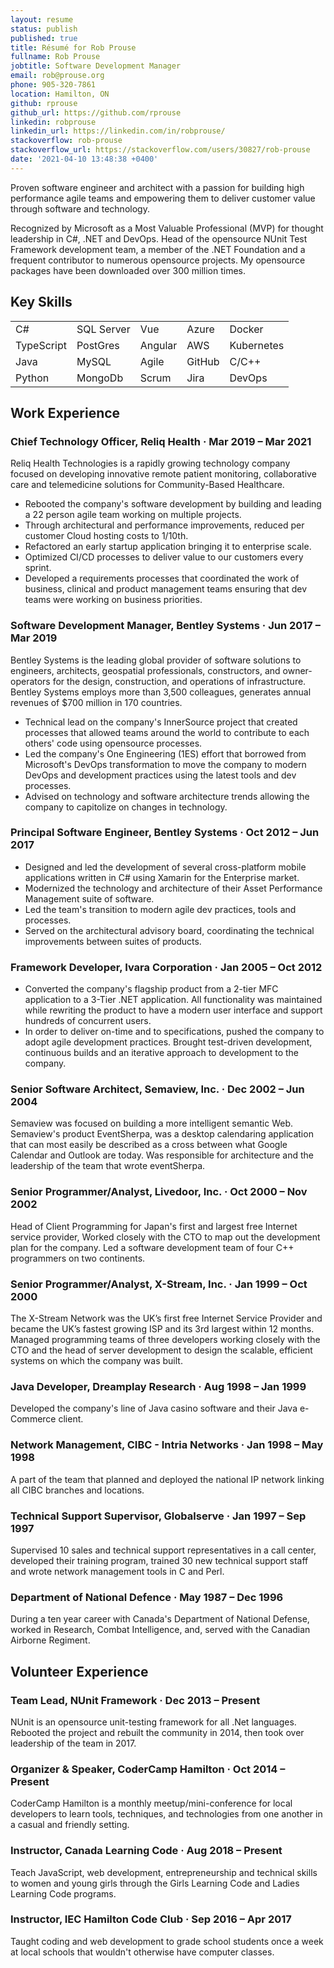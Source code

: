 ```yaml
---
layout: resume
status: publish
published: true
title: Résumé for Rob Prouse
fullname: Rob Prouse
jobtitle: Software Development Manager
email: rob@prouse.org
phone: 905-320-7861
location: Hamilton, ON
github: rprouse
github_url: https://github.com/rprouse
linkedin: robprouse
linkedin_url: https://linkedin.com/in/robprouse/
stackoverflow: rob-prouse
stackoverflow_url: https://stackoverflow.com/users/30827/rob-prouse
date: '2021-04-10 13:48:38 +0400'
---
```


Proven software engineer and architect with a passion for building high performance agile teams and empowering them to deliver customer value through software and technology.

Recognized by Microsoft as a Most Valuable Professional (MVP) for thought leadership in C#, .NET and DevOps. Head of the opensource NUnit Test Framework development team, a member of the .NET Foundation and a frequent contributor to numerous opensource projects. My opensource packages have been downloaded over 300 million times.

## Key Skills

|   |   |   |   |   |
|---|---|---|---|---|
| C#          | SQL Server | Vue     | Azure  | Docker
| TypeScript  | PostGres   | Angular | AWS    | Kubernetes
| Java        | MySQL      | Agile   | GitHub | C/C++
| Python      | MongoDb    | Scrum   | Jira   | DevOps

## Work Experience

### Chief Technology Officer, Reliq Health &middot; Mar 2019 &ndash; Mar 2021

Reliq Health Technologies is a rapidly growing technology company focused on developing innovative remote patient monitoring, collaborative care and telemedicine solutions for Community-Based Healthcare.

- Rebooted the company's software development by building and leading a 22 person agile team working on multiple projects.
- Through architectural and performance improvements, reduced per customer Cloud hosting costs to 1/10th.
- Refactored an early startup application bringing it to enterprise scale.
- Optimized CI/CD processes to deliver value to our customers every sprint.
- Developed a requirements processes that coordinated the work of business, clinical and product management teams ensuring that dev teams were working on business priorities.

### Software Development Manager, Bentley Systems &middot; Jun 2017 &ndash; Mar 2019

Bentley Systems is the leading global provider of software solutions to engineers, architects, geospatial professionals, constructors, and owner-operators for the design, construction, and operations of infrastructure. Bentley Systems employs more than 3,500 colleagues, generates annual revenues of $700 million in 170 countries.

- Technical lead on the company's InnerSource project that created processes that allowed teams around the world to contribute to each others' code using opensource processes.
- Led the company's One Engineering (1ES) effort that borrowed from Microsoft's DevOps transformation to move the company to modern DevOps and development practices using the latest tools and dev processes.
- Advised on technology and software architecture trends allowing the company to capitolize on changes in technology.

### Principal Software Engineer, Bentley Systems &middot; Oct 2012 &ndash; Jun 2017

- Designed and led the development of several cross-platform mobile applications written in C# using Xamarin for the Enterprise market.
- Modernized the technology and architecture of their Asset Performance Management suite of software.
- Led the team's transition to modern agile dev practices, tools and processes.
- Served on the architectural advisory board, coordinating the technical improvements between suites of products.

### Framework Developer, Ivara Corporation &middot; Jan 2005 &ndash; Oct 2012

- Converted the company's flagship product from a 2-tier MFC application to a 3-Tier .NET application. All functionality was maintained while rewriting the product to have a modern user interface and support hundreds of concurrent users.
- In order to deliver on-time and to specifications, pushed the company to adopt agile development practices. Brought test-driven development, continuous builds and an iterative approach to development to the company.

### Senior Software Architect, Semaview, Inc. &middot; Dec 2002 &ndash; Jun 2004

Semaview was focused on building a more intelligent semantic Web. Semaview's product EventSherpa, was a desktop calendaring application that can most easily be described as a cross between what Google Calendar and Outlook are today. Was responsible for architecture and the leadership of the team that wrote eventSherpa.

### Senior Programmer/Analyst, Livedoor, Inc. &middot; Oct 2000 &ndash; Nov 2002

Head of Client Programming for Japan's first and largest free Internet service provider, Worked closely with the CTO to map out the development plan for the company. Led a software development team of four C++ programmers on two continents.

### Senior Programmer/Analyst, X-Stream, Inc. &middot; Jan 1999 &ndash; Oct 2000

The X-Stream Network was the UK’s first free Internet Service Provider and became the UK’s fastest growing ISP and its 3rd largest within 12 months. Managed programming teams of three developers working closely with the CTO and the head of server development to design the scalable, efficient systems on which the company was built.

### Java Developer, Dreamplay Research &middot; Aug 1998 &ndash; Jan 1999

Developed the company's line of Java casino software and their Java e-Commerce client.

### Network Management, CIBC - Intria Networks &middot; Jan 1998 &ndash; May 1998

A part of the team that planned and deployed the national IP network linking all CIBC branches and locations.

### Technical Support Supervisor, Globalserve &middot; Jan 1997 &ndash; Sep 1997

Supervised 10 sales and technical support representatives in a call center, developed their training program, trained 30 new technical support staff and wrote network management tools in C and Perl.

### Department of National Defence &middot; May 1987 &ndash; Dec 1996

During a ten year career with Canada's Department of National Defense, worked in Research, Combat Intelligence, and, served with the Canadian Airborne Regiment.

## Volunteer Experience

### Team Lead, NUnit Framework &middot; Dec 2013 &ndash; Present

NUnit is an opensource unit-testing framework for all .Net languages. Rebooted the project and rebuilt the community in 2014, then took over leadership of the team in 2017.

### Organizer & Speaker, CoderCamp Hamilton &middot; Oct 2014 &ndash; Present

CoderCamp Hamilton is a monthly meetup/mini-conference for local developers to learn tools, techniques, and technologies from one another in a casual and friendly setting.

### Instructor, Canada Learning Code &middot; Aug 2018 &ndash; Present

Teach JavaScript, web development, entrepreneurship and technical skills to women and young girls through the Girls Learning Code and Ladies Learning Code programs.

### Instructor, IEC Hamilton Code Club &middot; Sep 2016 &ndash; Apr 2017

Taught coding and web development to grade school students once a week at local schools that wouldn't otherwise have computer classes.
